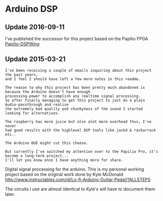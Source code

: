 Arduino DSP
===========
## Update 2016-09-11

I've published the successor for this project based on the Papilio FPGA
[Papilio-DSPWing](https://github.com/telamon/papilio-dspwing)

## Update 2015-03-21

    I've been receiving a couple of emails inquiring about this project the past years,
    and I feel I should have left a few more notes in this readme.
    
    The reason to why this project has been pretty much abandoned is because the Arduino doesn't have enough
    processing-power to accomplish any realtime signal processing. 
    So after finally managing to get this project to just do a plain Audio-passthrough and realize
    the extremely bad quality and chunkyness of the sound I started looking for alternatives.
    
    The raspberry has more juice but also alot more overhead thus, I've never
    had good results with the highlevel DSP tools like jackd & rackarrack etc..
    
    The Arduino DUE might cut this cheese.
    
    But currently I've switched my attention over to the Papilio Pro, it's become a long-term project...
    I'll let you know once I have anything more for share.


Digital signal processing for the arduino.
This is my personal working project based on the original
work done by Kyle McDonald
http://www.instructables.com/id/Lo-fi-Arduino-Guitar-Pedal/?ALLSTEPS

The circuits I use are almost identical to Kyle's will have to document
them later.

